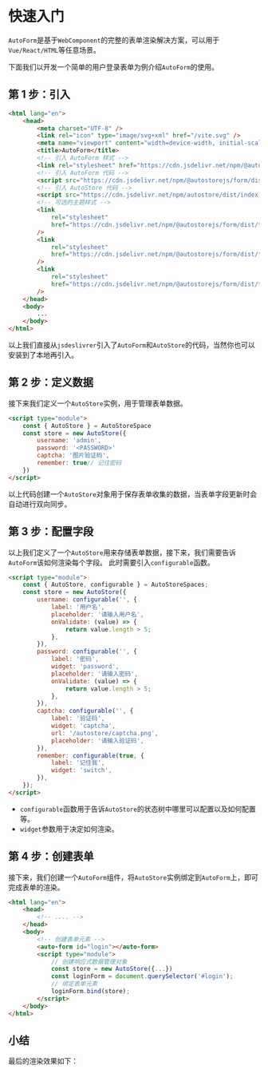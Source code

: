 # 快速入门

`AutoForm`是基于`WebComponent`的完整的表单渲染解决方案，可以用于`Vue/React/HTML`等任意场景。

下面我们以开发一个简单的用户登录表单为例介绍`AutoForm`的使用。

## 第 1 步：引入

```html {8,10,12}
<html lang="en">
    <head>
        <meta charset="UTF-8" />
        <link rel="icon" type="image/svg+xml" href="/vite.svg" />
        <meta name="viewport" content="width=device-width, initial-scale=1.0" />
        <title>AutoForm</title>
        <!-- 引入 AutoForm 样式 -->
        <link rel="stylesheet" href="https://cdn.jsdelivr.net/npm/@autostorejs/form/index.css" />
        <!-- 引入 AutoForm 代码 -->
        <script src="https://cdn.jsdelivr.net/npm/@autostorejs/form/dist/index.global.js"></script>
        <!-- 引入 AutoStore 代码 -->
        <script src="https://cdn.jsdelivr.net/npm/autostore/dist/index.global.js"></script>
        <!-- 可选的主题样式 -->
        <link
            rel="stylesheet"
            href="https://cdn.jsdelivr.net/npm/@autostorejs/form/dist/themes/dark.css"
        />
        <link
            rel="stylesheet"
            href="https://cdn.jsdelivr.net/npm/@autostorejs/form/dist/themes/blue.css"
        />
        <link
            rel="stylesheet"
            href="https://cdn.jsdelivr.net/npm/@autostorejs/form/dist/themes/red.css"
        />
    </head>
    <body>
        ...
    </body>
</html>
```

以上我们直接从`jsdeslivrer`引入了`AutoForm`和`AutoStore`的代码，当然你也可以安装到了本地再引入。

## 第 2 步：定义数据

接下来我们定义一个`AutoStore`实例，用于管理表单数据。

```html
<script type="module">
    const { AutoStore } = AutoStoreSpace
    const store = new AutoStore({
        username: 'admin',
        password: '<PASSWORD>'
        captcha: '图片验证码',
        remember: true// 记住密码
    })
</script>
```

以上代码创建一个`AutoStore`对象用于保存表单收集的数据，当表单字段更新时会自动进行双向同步。

## 第 3 步：配置字段

以上我们定义了一个`AutoStore`用来存储表单数据，接下来，我们需要告诉`AutoForm`该如何渲染每个字段。
此时需要引入`configurable`函数。

```html
<script type="module">
    const { AutoStore, configurable } = AutoStoreSpaces;
    const store = new AutoStore({
        username: configurable('', {
            label: '用户名',
            placeholder: '请输入用户名',
            onValidate: (value) => {
                return value.length > 5;
            },
        }),
        password: configurable('', {
            label: '密码',
            widget: 'password',
            placeholder: '请输入密码',
            onValidate: (value) => {
                return value.length > 5;
            },
        }),
        captcha: configurable('', {
            label: '验证码',
            widget: 'captcha',
            url: '/autostore/captcha.png',
            placeholder: '请输入验证码',
        }),
        remember: configurable(true, {
            label: '记住我',
            widget: 'switch',
        }),
    });
</script>
```

-   `configurable`函数用于告诉`AutoStore`的状态树中哪里可以配置以及如何配置等。
-   `widget`参数用于决定如何渲染。

## 第 4 步：创建表单

接下来，我们创建一个`AutoForm`组件，将`AutoStore`实例绑定到`AutoForm`上，即可完成表单的渲染。

```html {7,10,13}
<html lang="en">
    <head>
        <!-- .... -->
    </head>
    <body>
        <!-- 创建表单元素 -->
        <auto-form id="login"></auto-form>
        <script type="module">
            // 创建响应式数据管理对象
            const store = new AutoStore({...})
            const loginForm = document.querySelector('#login');
            // 绑定表单元素
            loginForm.bind(store);
        </script>
    </body>
</html>
```

## 小结

最后的渲染效果如下：

<demo html="autoform/getstarts.html"/>
